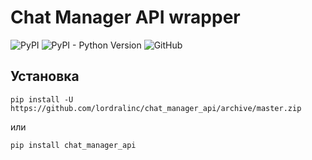 # Chat Manager API wrapper

![PyPI](https://img.shields.io/pypi/v/chat-manager-api)
![PyPI - Python Version](https://img.shields.io/pypi/pyversions/chat-manager-api)
![GitHub](https://img.shields.io/github/license/lordralinc/chat_manager_api)

## Установка 
```shell
pip install -U https://github.com/lordralinc/chat_manager_api/archive/master.zip
```

или 

```shell
pip install chat_manager_api
```